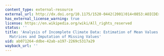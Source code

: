 ```yaml
---
content_type: external-resource
external_url: http://dx.doi.org/10.1175/1520-0442(2001)014<0853:AOICDE>2.0.CO;2
has_external_license_warning: true
license: https://en.wikipedia.org/wiki/All_rights_reserved
status: ''
title: 'Analysis of Incomplete Climate Data: Estimation of Mean Values and Covariance
  Matrices and Imputation of Missing Values'
uid: ab071264-ddbe-42ab-a197-2269c5317a29
wayback_url: ''
---
```

